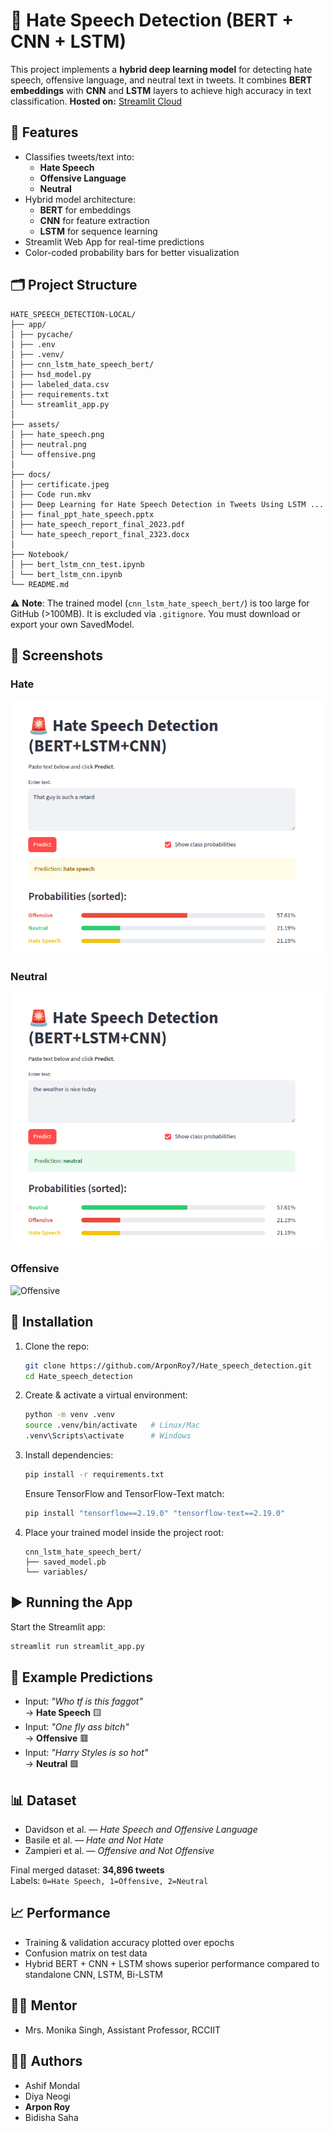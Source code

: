 # 🚨 Hate Speech Detection (BERT + CNN + LSTM)

This project implements a **hybrid deep learning model** for detecting hate speech, offensive language, and neutral text in tweets. It combines **BERT embeddings** with **CNN** and **LSTM** layers to achieve high accuracy in text classification.
 **Hosted on:** [Streamlit Cloud](https://hatespeechdetectioncloud-hhnur2gg94gumqxoqqdrqs.streamlit.app/)

## 📌 Features
- Classifies tweets/text into:
  - **Hate Speech**
  - **Offensive Language**
  - **Neutral**
- Hybrid model architecture:
  - **BERT** for embeddings  
  - **CNN** for feature extraction  
  - **LSTM** for sequence learning
- Streamlit Web App for real-time predictions
- Color-coded probability bars for better visualization

## 🗂️ Project Structure
```
HATE_SPEECH_DETECTION-LOCAL/
├── app/
│ ├── pycache/
│ ├── .env
│ ├── .venv/
│ ├── cnn_lstm_hate_speech_bert/
│ ├── hsd_model.py
│ ├── labeled_data.csv
│ ├── requirements.txt
│ └── streamlit_app.py
│
├── assets/
│ ├── hate_speech.png
│ ├── neutral.png
│ └── offensive.png
│
├── docs/
│ ├── certificate.jpeg
│ ├── Code run.mkv
│ ├── Deep Learning for Hate Speech Detection in Tweets Using LSTM ...
│ ├── final_ppt_hate_speech.pptx
│ ├── hate_speech_report_final_2023.pdf
│ └── hate_speech_report_final_2323.docx
│
├── Notebook/
│ ├── bert_lstm_cnn_test.ipynb
│ └── bert_lstm_cnn.ipynb
└── README.md
```

⚠️ **Note**: The trained model (`cnn_lstm_hate_speech_bert/`) is too large for GitHub (>100MB). It is excluded via `.gitignore`. You must download or export your own SavedModel.
## 📸 Screenshots  

### Hate  
![Hate](./assets/Hate.png)  

### Neutral  
![Neural](./assets/Neutral.png)  

### Offensive
![Offensive](./assets/Offesive.png)  
## 🚀 Installation

1. Clone the repo:
   ```bash
   git clone https://github.com/ArponRoy7/Hate_speech_detection.git
   cd Hate_speech_detection
   ```

2. Create & activate a virtual environment:
   ```bash
   python -m venv .venv
   source .venv/bin/activate   # Linux/Mac
   .venv\Scripts\activate      # Windows
   ```

3. Install dependencies:
   ```bash
   pip install -r requirements.txt
   ```

   Ensure TensorFlow and TensorFlow-Text match:
   ```bash
   pip install "tensorflow==2.19.0" "tensorflow-text==2.19.0"
   ```

4. Place your trained model inside the project root:
   ```
   cnn_lstm_hate_speech_bert/
   ├── saved_model.pb
   └── variables/
   ```

## ▶️ Running the App
Start the Streamlit app:
```bash
streamlit run streamlit_app.py
```

## 📝 Example Predictions
- Input: *"Who tf is this faggot"*  
  → **Hate Speech** 🟨  
- Input: *"One fly ass bitch"*  
  → **Offensive** 🟥  
- Input: *"Harry Styles is so hot"*  
  → **Neutral** 🟩  

## 📊 Dataset
- Davidson et al. — *Hate Speech and Offensive Language*  
- Basile et al. — *Hate and Not Hate*  
- Zampieri et al. — *Offensive and Not Offensive*  

Final merged dataset: **34,896 tweets**  
Labels: `0=Hate Speech, 1=Offensive, 2=Neutral`  

## 📈 Performance
- Training & validation accuracy plotted over epochs
- Confusion matrix on test data
- Hybrid BERT + CNN + LSTM shows superior performance compared to standalone CNN, LSTM, Bi-LSTM

## 👩‍🏫 Mentor
- Mrs. Monika Singh, Assistant Professor, RCCIIT

## 👨‍💻 Authors
- Ashif Mondal  
- Diya Neogi  
- **Arpon Roy**  
- Bidisha Saha  
